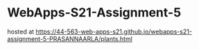 # WebApps-S21-Assignment-5
hosted at
https://44-563-web-apps-s21.github.io/webapps-s21-assignment-5-PRASANNAARLA/plants.html